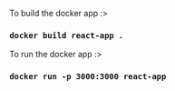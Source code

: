 To build the docker app :>  
### `docker build react-app .`
To run the docker app :> 
### `docker run -p 3000:3000 react-app`
